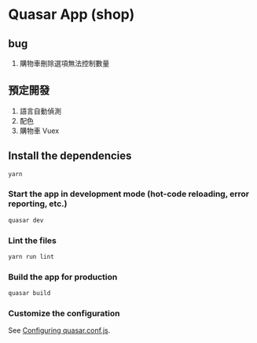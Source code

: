 # Quasar App (shop)

## bug
1. 購物車刪除選項無法控制數量

## 預定開發
1. 語言自動偵測
2. 配色
3. 購物車 Vuex

## Install the dependencies
```bash
yarn
```

### Start the app in development mode (hot-code reloading, error reporting, etc.)
```bash
quasar dev
```

### Lint the files
```bash
yarn run lint
```

### Build the app for production
```bash
quasar build
```

### Customize the configuration
See [Configuring quasar.conf.js](https://quasar.dev/quasar-cli/quasar-conf-js).
